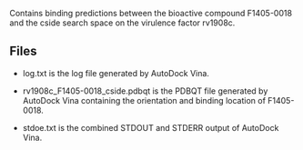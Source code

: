 Contains binding predictions between the bioactive compound F1405-0018 and the cside search space on the virulence factor rv1908c.

## Files

- log.txt is the log file generated by AutoDock Vina.

- rv1908c_F1405-0018_cside.pdbqt is the PDBQT file generated by AutoDock Vina containing the orientation and binding location of F1405-0018.

- stdoe.txt is the combined STDOUT and STDERR output of AutoDock Vina.

